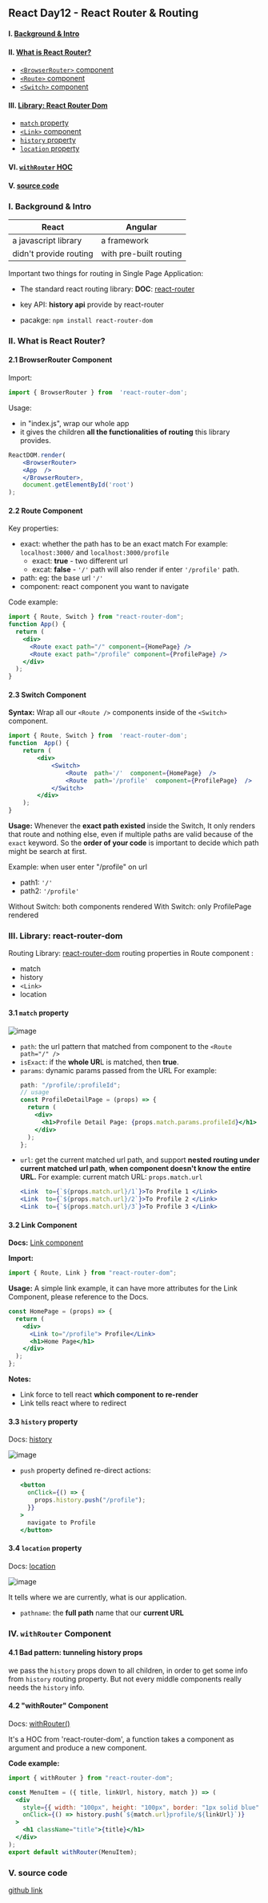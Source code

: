 ## React Day12 - React Router & Routing

#### I. [Background & Intro](#question-1)

#### II. [What is React Router?](#question-2)

- [`<BrowserRouter>` component](#q2-1)
- [`<Route>` component](#q2-2)
- [`<Switch>` component](#q2-3)

#### III. [Library: React Router Dom ](#question-3)

- [`match` property](#q3-1)
- [`<Link>` component](#q3-2)
- [`history` property](#q3-3)
- [`location` property](#q3-4)

#### VI. [ `withRouter` HOC ](#question-4)

#### V. [ source code ](#question-5)

<div  id="question-1"  />

### I. Background & Intro

| React                  | Angular                |
| ---------------------- | ---------------------- |
| a javascript library   | a framework            |
| didn't provide routing | with pre-built routing |

Important two things for routing in Single Page Application:

- The standard react routing library: **DOC**: [react-router](https://reactrouter.com/web/guides/quick-start)

- key API: **history api** provide by react-router

- pacakge: `npm install react-router-dom`

<div  id="question-2"  />

### II. What is React Router?

<div  id="q2-1"  />
  
#### 2.1 BrowserRouter Component
Import: 
```js
import { BrowserRouter } from  'react-router-dom';
```
Usage: 
- in "index.js", wrap our whole app
- it gives the children **all the functionalities of routing** this library provides.
```jsx
ReactDOM.render(
	<BrowserRouter>
	<App  />
	</BrowserRouter>,
	document.getElementById('root')
);
```

<div  id="q2-2"  />
  
#### 2.2 Route Component

Key properties:

- exact: whether the path has to be an exact match
  For example: `localhost:3000/` and `localhost:3000/profile`
  - exact: **true** - two different url
  - excat: **false** - `'/'` path will also render if enter `'/profile'` path.
- path: eg: the base url `'/'`
- component: react component you want to navigate

Code example:

```jsx
import { Route, Switch } from "react-router-dom";
function App() {
  return (
    <div>
      <Route exact path="/" component={HomePage} />
      <Route exact path="/profile" component={ProfilePage} />
    </div>
  );
}
```

<div  id="q2-3"  />
  
#### 2.3 Switch Component
**Syntax:**
Wrap all our `<Route />` components inside of the `<Switch>` component.  
```jsx
import { Route, Switch } from  'react-router-dom';
function  App() {
	return (
		<div>
			<Switch>
				<Route  path='/'  component={HomePage}  />
				<Route  path='/profile'  component={ProfilePage}  />
			</Switch>
		</div>
	);
}
```
**Usage:**
Whenever the **exact path existed** inside the Switch, It only renders that route and nothing else, even if multiple paths are valid because of the `exact` keyword. So the **order of your code** is important to decide which path might be search at first.

Example: when user enter "/profile" on url

- path1: `'/'`
- path2: `'/profile'`

Without Switch: both components rendered
With Switch: only ProfilePage rendered

<div  id="question-3"  />

### III. Library: react-router-dom

Routing Library: [react-router-dom](https://reactrouter.com/web/guides/quick-start)
routing properties in Route component :

- match
- history
- `<Link>`
- location

<div  id="q3-1"  />

#### 3.1 `match` property

![image](../assets/matchproperty.png ":size=345x149")

- `path`: the url pattern that matched from component to the `<Route path="/" />`
- `isExact`: if the **whole UR**L is matched, then **true**.
- `params`: dynamic params passed from the URL
  For example:
  ```jsx
  path: "/profile/:profileId";
  // usage
  const ProfileDetailPage = (props) => {
    return (
      <div>
        <h1>Profile Detail Page: {props.match.params.profileId}</h1>
      </div>
    );
  };
  ```
- `url`: get the current matched url path, and support **nested routing under current matched url path**, **when component doesn't know the entire URL.**
  For example:
  current match URL: `props.match.url`
  ```jsx
  <Link  to={`${props.match.url}/1`}>To Profile 1 </Link>
  <Link  to={`${props.match.url}/2`}>To Profile 2 </Link>
  <Link  to={`${props.match.url}/3`}>To Profile 3 </Link>
  ```

<div  id="q3-2"  />

#### 3.2 Link Component

**Docs:** [Link component](https://reactrouter.com/web/api/Link)

**Import:**

```js
import { Route, Link } from "react-router-dom";
```

**Usage:**
A simple link example, it can have more attributes for the Link Component, please reference to the Docs.

```jsx
const HomePage = (props) => {
  return (
    <div>
      <Link to="/profile"> Profile</Link>
      <h1>Home Page</h1>
    </div>
  );
};
```

**Notes:**

- Link force to tell react **which component to re-render**
- Link tells react where to redirect

<div  id="q3-3"  />

#### 3.3 `history` property

Docs: [history](https://reactrouter.com/web/api/history)

![image](../assets/historyproperty.png ":size=544x184")

- `push` property
  defined re-direct actions:
  ```jsx
  <button
    onClick={() => {
      props.history.push("/profile");
    }}
  >
    navigate to Profile
  </button>
  ```

<div  id="q3-4"  />

#### 3.4 `location` property

Docs: [location](https://reactrouter.com/web/api/location)

![image](../assets/locationproperty.png ":size=337x142")

It tells where we are currently, what is our application.

- `pathname`: the **full path** name that our **current URL**

<div  id="question-4"  />
 
### IV. `withRouter` Component

#### 4.1 Bad pattern: tunneling history props

we pass the `history` props down to all children, in order to get some info from `history` routing property. But not every middle components really needs the `history` info.

#### 4.2 "withRouter" Component

Docs: [withRouter()](https://reactrouter.com/web/api/withRouter)

It's a HOC from 'react-router-dom', a function takes a component as argument and produce a new component.

**Code example:**

```jsx
import { withRouter } from "react-router-dom";

const MenuItem = ({ title, linkUrl, history, match }) => (
  <div
    style={{ width: "100px", height: "100px", border: "1px solid blue" }}
    onClick={() => history.push(`${match.url}profile/${linkUrl}`)}
  >
    <h1 className="title">{title}</h1>
  </div>
);
export default withRouter(MenuItem);
```

<div  id="question-5"  />
 
### V. source code

[github link](https://github.com/jialihan/React-features/blob/main/07-react-router/react-router-example/src/App.js)
